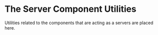 # The Server Component Utilities

Utilities related to the components that are acting as a servers are placed
here.

